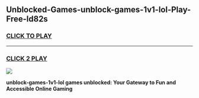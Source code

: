 
## Unblocked-Games-unblock-games-1v1-lol-Play-Free-ld82s
<h3>
<a href="https://premium76.site?title=unblock-games-1v1-lol&ref=23A">CLICK TO PLAY</a></h3>
<hr>

<h3>
<a href="https://premium76.site?title=unblock-games-1v1-lol&ref=23A">CLICK 2 PLAY</a>
  
</h3>

<a href="https://premium76.site?title=unblock-games-1v1-lol&ref=23A"><img src="https://clearcache.store/games.png"></a>


**unblock-games-1v1-lol games unblocked: Your Gateway to Fun and Accessible Online Gaming**
